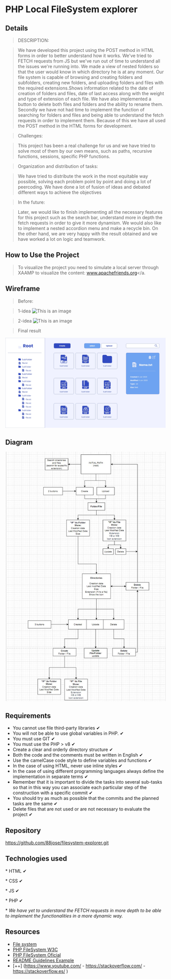 # PHP Local FileSystem explorer <!-- omit in toc -->


## Details

>DESCRIPTION:

>We have developed this project using the POST method in HTML forms in order to better understand how it works. We've tried to FETCH requests from JS but we've run out of time to understand all the issues we're running into. We made a view of nested folders so that the user would know in which directory he is at any moment. Our file system is capable of browsing and creating folders and subfolders, creating new folders, and uploading folders and files with the required extensions.Shows information related to the date of creation of folders and files, date of last access along with the weight and type of extension of each file. We have also implemented a button to delete both files and folders and the ability to rename them. Secondly we have not had time to implement the function of searching for folders and files and being able to understand the fetch requests in order to implement them. Because of this we have all used the POST method in the HTML forms for development.



>Challenges: 

>This project has been a real challenge for us and we have tried to solve most of them by our own means, such as paths, recursive functions, sessions, specific PHP functions.



>Organization and distribution of tasks:


>We have tried to distribute the work in the most equitable way possible, solving each problem point by point and doing a lot of peercoding.
>We have done a lot of fusion of ideas and debated different ways to achieve the objectives


>In the future:

>Later, we would like to finish implementing all the necessary features for this project such as the search bar, understand more in depth the fetch requests in order to give it more dynamism. We would also like to implement a nested accordion menu and make a recycle bin. On the other hand, we are very happy with the result obtained and we have worked a lot on logic and teamwork.



## How to Use the Project

>To visualize the project you need to simulate a local server through XAAMP to visualize the content: <a>www.apachefriends.org</a.



## Wireframe

>Before:

>1-idea 
![This is an image](./assets/src/minimal-blue%20%E2%80%93%201.jpg)


>2-idea
![This is an image](./assets/src/Web%201920%20%E2%80%93%206.jpg)



>Final result

![This is an image](./assets/src/minimal-blue.jpg)




## Diagram


![This is an image](./assets/src/Diagram%20file_system.JPG)



## Requirements

- You cannot use file third-party libraries ✔
- You will not be able to use global variables in PHP. ✔
- You must use GIT ✔
- You must use the PHP > v8 ✔
- Create a clear and orderly directory structure ✔
- Both the code and the comments must be written in English ✔
- Use the camelCase code style to define variables and functions ✔
- In the case of using HTML, never use inline styles ✔
- In the case of using different programming languages ​​always define the implementation in separate terms ✔
- Remember that it is important to divide the tasks into several sub-tasks so that in this way you can associate each particular step of the construction with a specific commit ✔
- You should try as much as possible that the commits and the planned tasks are the same ✔
- Delete files that are not used or are not necessary to evaluate the project ✔

## Repository

https://github.com/88jose/filesystem-explorer.git

## Technologies used

\* HTML ✔

\* CSS ✔

\* JS ✔

\* PHP ✔

\* <i> We have yet to understand the FETCH requests in more depth to be able to implement the functionalities in a more dynamic way. </i>

## Resources

- [File system](https://es.wikipedia.org/wiki/Administrador_de_archivos)
- [PHP FileSystem W3C](https://www.w3schools.com/php/php_ref_filesystem.asp)
- [PHP FileSystem Oficial](https://www.php.net/manual/es/book.filesystem.php)
- [README Guidelines Example](https://gist.github.com/PurpleBooth/109311bb0361f32d87a2)
- [++] (https://www.youtube.com/ - https://stackoverflow.com/ - https://stackoverflow.es/ )
